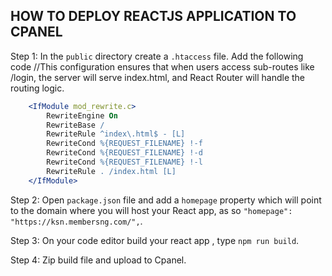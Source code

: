 ## HOW TO DEPLOY REACTJS APPLICATION TO CPANEL
Step 1: In the `public` directory create a `.htaccess` file. Add the following code
//This configuration ensures that when users access sub-routes like /login, the server will serve index.html, and React Router will handle the routing logic.

  ```apache
      <IfModule mod_rewrite.c>
          RewriteEngine On
          RewriteBase /
          RewriteRule ^index\.html$ - [L]
          RewriteCond %{REQUEST_FILENAME} !-f
          RewriteCond %{REQUEST_FILENAME} !-d
          RewriteCond %{REQUEST_FILENAME} !-l
          RewriteRule . /index.html [L]
      </IfModule>
```
Step 2: Open `package.json` file and add a `homepage` property which will point to the domain where you will host your React app, as so `"homepage": "https://ksn.membersng.com/",`.

Step 3: On your code editor build your react app , type `npm run build`.

Step 4: Zip build file and upload to Cpanel.
